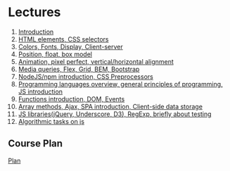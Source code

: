 <h1>
    Lectures
</h1>

<ol>
    <li>
        <a href="lectures/01/01.md">Introduction</a>
    </li>
    <li>
        <a href="lectures/02/01.md">HTML elements, CSS selectors</a>
    </li>
    <li>
        <a href="lectures/03/01.md">Colors, Fonts, Display, Client-server</a>
    </li>
    <li>
        <a href="lectures/04/01.md">Position, float, box model</a>
    </li>
    <li>
        <a href="lectures/05/01.md">Animation, pixel perfect, vertical/horizontal alignment</a>
    </li>
    <li>
        <a href="lectures/06/01.md">Media queries, Flex, Grid, BEM, Bootstrap</a>
    </li>
    <li>
        <a href="lectures/07/01.md">NodeJS/npm introduction, CSS Preprocessors</a>
    </li>
    <li>
        <a href="lectures/08/01.md">Programming languages overview, general principles of programming, JS introduction</a>
    </li>
    <li>
        <a href="lectures/09/01.md">Functions introduction, DOM, Events</a>
    </li>
    <li>
        <a href="lectures/10/01.md">Array methods, Ajax, SPA introduction, Client-side data storage</a>
    </li>
    <li>
        <a href="lectures/11/01.md">JS libraries(jQuery, Underscore, D3), RegExp, briefly about testing</a>
    </li>
    <li>
        <a href="lectures/12/01.md">Algorithmic tasks on js</a>
    </li>
</ol>

<h2>
    Course Plan
</h2>
<div>
<a href="./COURSE_PLAN.md">Plan<a>
</div>
